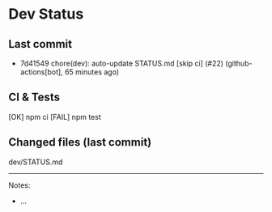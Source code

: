 # Dev Status

## Last commit
- 7d41549 chore(dev): auto-update STATUS.md [skip ci] (#22) (github-actions[bot], 65 minutes ago)
## CI & Tests
[OK] npm ci
[FAIL] npm test

## Changed files (last commit)
dev/STATUS.md

---
Notes:
- ...
